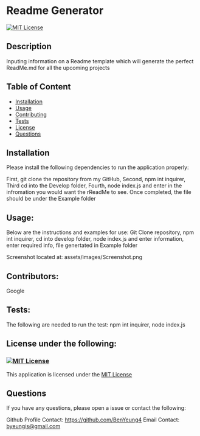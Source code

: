 # Readme Generator

[![MIT License](https://img.shields.io/badge/License-MIT-blue)](https://choosealicense.com/licenses/mit/)

## Description

Inputing information on a Readme template which will generate the perfect ReadMe.md for all the upcoming projects

## Table of Content

- [Installation](#Installation)
- [Usage](#Usage)
- [Contributing](#Contributing)
- [Tests](#Tests)
- [License](#License)
- [Questions](#Questions)

## Installation

Please install the following dependencies to run the application properly:

First, git clone the repository from my GitHub, Second, npm int inquirer, Third cd into the Develop folder, Fourth, node index.js and enter in the infromation you would want the rReadMe to see. Once completed, the file should be under the Example folder

## Usage:

Below are the instructions and examples for use:
Git Clone repository, npm int inquirer, cd into develop folder, node index.js and enter information, enter required info, file genertated in Example folder

Screenshot located at:
assets/images/Screenshot.png

## Contributors:

Google

## Tests:

The following are needed to run the test:
npm int inquirer, node index.js

## License under the following:

### [![MIT License](https://img.shields.io/badge/License-MIT-blue)](https://choosealicense.com/licenses/mit/)

This application is licensed under the [MIT License](https://choosealicense.com/licenses/mit/)

## Questions

If you have any questions, please open a issue or contact the following:

Github Profile Contact: https://github.com/BenYeung4
Email Contact: byeungis@gmail.com

